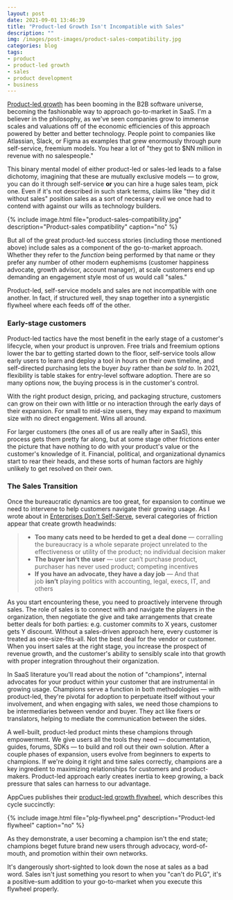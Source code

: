 ```yaml
---
layout: post
date: 2021-09-01 13:46:39
title: "Product-led Growth Isn't Incompatible with Sales"
description: ""
img: /images/post-images/product-sales-compatibility.jpg
categories: blog
tags:
- product
- product-led growth
- sales
- product development
- business
---
```


[Product-led growth](https://openviewpartners.com/product-led-growth/ "Product-led growth") has been booming in the B2B software universe, becoming the fashionable way to approach go-to-market in SaaS. I'm a believer in the philosophy, as we've seen companies grow to immense scales and valuations off of the economic efficiencies of this approach powered by better and better technology. People point to companies like Atlassian, Slack, or Figma as examples that grew enormously through pure self-service, freemium models. You hear a lot of "they got to $NN million in revenue with no salespeople."

This binary mental model of either product-led or sales-led leads to a false dichotomy, imagining that these are mutually exclusive models — to grow, you can do it through self-service **or** you can hire a huge sales team, pick one. Even if it's not described in such stark terms, claims like "they did it without sales" position sales as a sort of necessary evil we once had to contend with against our wills as technology builders.

{% include image.html file="product-sales-compatibility.jpg" description="Product-sales compatibility" caption="no" %}

But all of the great product-led success stories (including those mentioned above) include sales as a component of the go-to-market approach. Whether they refer to the _function_ being performed by that name or they prefer any number of other modern euphemisms (customer happiness advocate, growth advisor, account manager), at scale customers end up demanding an engagement style most of us would call "sales."

Product-led, self-service models and sales are not incompatible with one another. In fact, if structured well, they snap together into a synergistic flywheel where each feeds off of the other.

### Early-stage customers

Product-led tactics have the most benefit in the early stage of a customer's lifecycle, when your product is unproven. Free trials and freemium options lower the bar to getting started down to the floor, self-service tools allow early users to learn and deploy a tool in hours on their own timeline, and self-directed purchasing lets the buyer _buy_ rather than _be sold to_. In 2021, flexibility is table stakes for entry-level software adoption. There are so many options now, the buying process is in the customer's control.

With the right product design, pricing, and packaging structure, customers can grow on their own with little or no interaction through the early days of their expansion. For small to mid-size users, they may expand to maximum size with no direct engagement. Wins all around.

For larger customers (the ones all of us are really after in SaaS), this process gets them pretty far along, but at some stage other frictions enter the picture that have nothing to do with your product's value or the customer's knowledge of it. Financial, political, and organizational dynamics start to rear their heads, and these sorts of human factors are highly unlikely to get resolved on their own.

### The Sales Transition

Once the bureaucratic dynamics are too great, for expansion to continue we need to intervene to help customers navigate their growing usage. As I wrote about in [Enterprises Don't Self-Serve](/post/enterprises-dont-self-serve/ "Enterprises Don't Self-Serve"), several categories of friction appear that create growth headwinds:

> * **Too many cats need to be herded to get a deal done** — corralling the bureaucracy is a whole separate project unrelated to the effectiveness or utility of the product; no individual decision maker
> * **The buyer isn't the user** — user can’t purchase product, purchaser has never used product; competing incentives 
> * **If you have an advocate, they have a day job** — And that job __isn’t__ playing politics with accounting, legal, execs, IT, and others

As you start encountering these, you need to proactively intervene through sales. The role of sales is to connect with and navigate the players in the organization, then negotiate the give and take arrangements that create better deals for both parties: e.g. customer commits to X years, customer gets Y discount. Without a sales-driven approach here, every customer is treated as one-size-fits-all. Not the best deal for the vendor or customer. When you insert sales at the right stage, you increase the prospect of revenue growth, and the customer's ability to sensibly scale into that growth with proper integration throughout their organization.

In SaaS literature you'll read about the notion of "champions", internal advocates for your product within your customer that are instrumental in growing usage. Champions serve a function in both methodologies — with product-led, they're pivotal for adoption to perpetuate itself without your involvement, and when engaging with sales, we need those champions to be intermediaries between vendor and buyer. They act like fixers or translators, helping to mediate the communication between the sides.

A well-built, product-led product mints these champions through empowerment. We give users all the tools they need — documentation, guides, forums, SDKs — to build and roll out their own solution. After a couple phases of expansion, users evolve from beginners to experts to champions. If we're doing it right and time sales correctly, champions are a key ingredient to maximizing relationships for customers and product-makers. Product-led approach early creates inertia to keep growing, a back pressure that sales can harness to our advantage.

AppCues publishes their [product-led growth flywheel](https://www.appcues.com/product-led-growth-flywheel "Product-Led Growth Flywheel"), which describes this cycle succinctly:

{% include image.html file="plg-flywheel.png" description="Product-led flywheel" caption="no" %}

As they demonstrate, a user becoming a champion isn't the end state; champions beget future brand new users through advocacy, word-of-mouth, and promotion within their own networks.

It's dangerously short-sighted to look down the nose at sales as a bad word. Sales isn't just something you resort to when you "can't do PLG", it's a positive-sum addition to your go-to-market when you execute this flywheel properly.
